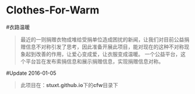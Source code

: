 # Clothes-For-Warm

#衣路温暖
>最近的一则捐赠衣物成堆给受捐单位造成困扰的新闻，让我们对目前公益捐赠信息不对称引发了思考，因此准备开展此项目，能对现在的这种不对称现象起到改善的作用，让爱心变成爱，让衣服变成温暖。
>一个公益平台，这个平台旨在发布索捐信息和展示捐赠信息，实现捐赠信息对称。


#Update 2016-01-05
>此项目在：**stuxt.github.io**下的**cfw**目录下


